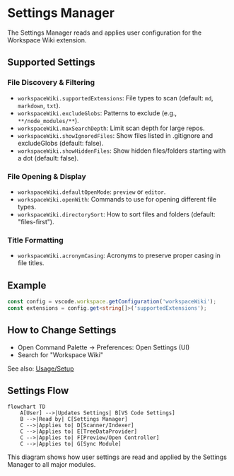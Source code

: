 # Settings Manager

The Settings Manager reads and applies user configuration for the Workspace Wiki extension.

## Supported Settings

### File Discovery & Filtering

- `workspaceWiki.supportedExtensions`: File types to scan (default: `md`, `markdown`, `txt`).
- `workspaceWiki.excludeGlobs`: Patterns to exclude (e.g., `**/node_modules/**`).
- `workspaceWiki.maxSearchDepth`: Limit scan depth for large repos.
- `workspaceWiki.showIgnoredFiles`: Show files listed in .gitignore and excludeGlobs (default: false).
- `workspaceWiki.showHiddenFiles`: Show hidden files/folders starting with a dot (default: false).

### File Opening & Display

- `workspaceWiki.defaultOpenMode`: `preview` or `editor`.
- `workspaceWiki.openWith`: Commands to use for opening different file types.
- `workspaceWiki.directorySort`: How to sort files and folders (default: "files-first").

### Title Formatting

- `workspaceWiki.acronymCasing`: Acronyms to preserve proper casing in file titles.

## Example

```ts
const config = vscode.workspace.getConfiguration('workspaceWiki');
const extensions = config.get<string[]>('supportedExtensions');
```

## How to Change Settings

- Open Command Palette → Preferences: Open Settings (UI)
- Search for "Workspace Wiki"

See also: [Usage/Setup](../usage/setup.md)

## Settings Flow

```mermaid
flowchart TD
	A[User] -->|Updates Settings| B[VS Code Settings]
	B -->|Read by| C[Settings Manager]
	C -->|Applies to| D[Scanner/Indexer]
	C -->|Applies to| E[TreeDataProvider]
	C -->|Applies to| F[Preview/Open Controller]
	C -->|Applies to| G[Sync Module]
```

This diagram shows how user settings are read and applied by the Settings Manager to all major modules.
